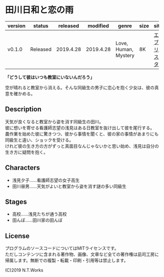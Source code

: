 # 田川日和と恋の雨 

| version | status | released | modified | genre | size | site | contest |
| --- | --- | --- | --- | --- | --- | --- | --- |
| v0.1.0 | Released | 2019.4.28 | 2019.4.28 | Love, Human, Mystery | 8K | [エブリスタ](https://estar.jp/novels/25472430) | [妄想コンテスト「◯◯日和」](https://estar.jp/_ofcl_evt_outline?e=159287) |

**「どうして彼はいつも教室にいないんだろう」**

空が晴れると教室から消える。そんな同級生の男子に恋心を抱く少女は、彼の真意を確かめる。

## Description

天気が良くなると教室から姿を消す同級生の田川。  
彼に想いを寄せる看護師志望の浅見はある日教室を抜け出して彼を尾行する。  
農作業を始めた彼に驚きつつ、彼から事情を聞くと、彼の家の事情があまりにも同級生と違い、ショックを受ける。  
けれど彼の生き方の方がずっと真面目なんじゃないかと思い始め、浅見は自分の生き方に疑問を抱く。

## Characters

- 浅見夕子……看護師志望の女子高生
- 田川昼男……天気がよいと教室から姿を消す謎の多い同級生

## Stages

- 高校……浅見たちが通う高校
- 田んぼ……田川家の田んぼ

## License

プログラムのソースコードについてはMITライセンスです。  
ただしコンテンツに含まれる著作物、画像、文章など全ての著作権は凪司工房に帰属します。無断での複製・転載・印刷・引用等は禁止します。

(C)2019 N.T.Works

